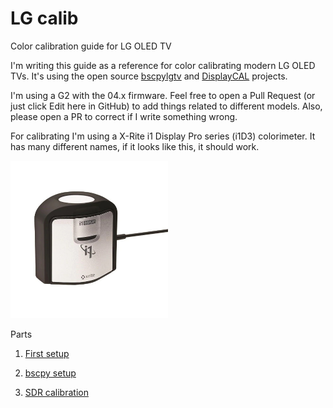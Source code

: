 # LG calib

Color calibration guide for LG OLED TV



I'm writing this guide as a reference for color calibrating modern LG OLED TVs. It's using the open source [bscpylgtv](https://github.com/chros73/bscpylgtv) and [DisplayCAL](https://displaycal.net/) projects.

I'm using a G2 with the 04.x firmware. Feel free to open a Pull Request (or just click Edit here in GitHub) to add things related to different models. Also, please open a PR to correct if I write something wrong.

For calibrating I'm using a X-Rite i1 Display Pro series (i1D3) colorimeter. It has many different names, if it looks like this, it should work.

<img src="assets/i1d3.jpg" alt="i1d3" width="50%" />

Parts

1. [First setup](1_first_setup.md)

2. [bscpy setup](2_bscpy.md)

3. [SDR calibration](3_sdr.md)
